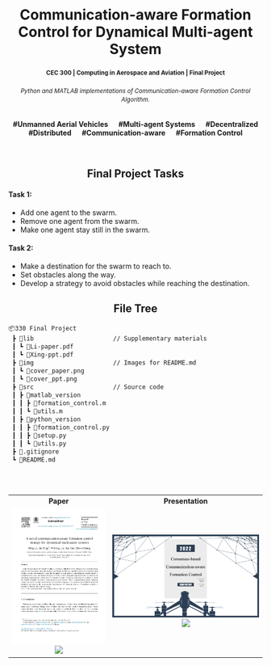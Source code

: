 <h1 align="center">Communication-aware Formation Control for Dynamical Multi-agent System</h1>

<h4 align="center"><small>CEC 300 | Computing in Aerospace and Aviation | Final Project</small></h4>

<h6 align="center"><small>Python and MATLAB implementations of Communication-aware Formation Control Algorithm.</small></h6>

<p align="center"><b>#Unmanned Aerial Vehicles &emsp; #Multi-agent Systems &emsp; #Decentralized<br/>#Distributed &emsp; #Communication-aware &emsp; #Formation Control</b></p>

</br>

<h2 align="center">Final Project Tasks</h2>

#### Task 1: 
- Add one agent to the swarm.
- Remove one agent from the swarm.
- Make one agent stay still in the swarm.

#### Task 2: 
- Make a destination for the swarm to reach to.
- Set obstacles along the way. 
- Develop a strategy to avoid obstacles while reaching the destination.

<h2 align="center">File Tree</h2>

```text
📦330 Final Project
 ┣ 📂lib                      // Supplementary materials
 ┃ ┗ 📜Li-paper.pdf
 ┃ ┗ 📜Xing-ppt.pdf
 ┣ 📂img                      // Images for README.md
 ┃ ┗ 📜cover_paper.png
 ┃ ┗ 📜cover_ppt.png
 ┣ 📂src                      // Source code
 ┃ ┣ 📂matlab_version
 ┃ ┃ ┣ 📜formation_control.m
 ┃ ┃ ┗ 📜utils.m
 ┃ ┣ 📂python_version
 ┃ ┃ ┣ 📜formation_control.py
 ┃ ┃ ┣ 📜setup.py
 ┃ ┃ ┗ 📜utils.py
 ┣ 📜.gitignore
 ┗ 📜README.md
```

</br>
</br>

<table>
  <tr>
    <th>Paper</th>
    <th>Presentation</th>
  </tr>
  <tr>
    <td align="center">
          <a href="https://github.com/Sang-Buster/CEC-300-Final/blob/main/lib/Li-paper.pdf"><img src="https://github.com/Sang-Buster/CEC-300-Final/blob/main/img/cover_paper.png?raw=true" /></a>
          <a href="https://github.com/Sang-Buster/CEC-300-Final/blob/main/lib/Li-paper.pdf"><img src="https://img.shields.io/badge/View%20More-282c34?style=for-the-badge&logoColor=white" width="100" /></a>
    </td>
    <td align="center">
          <a href="https://github.com/Sang-Buster/CEC-300-Final/blob/main/lib/Xing-ppt.pdf"><img src="https://github.com/Sang-Buster/CEC-300-Final/blob/main/img/cover_ppt.png?raw=true" /></a>
          <a href="https://github.com/Sang-Buster/CEC-300-Final/blob/main/lib/Xing-ppt.pdf"><img src="https://img.shields.io/badge/View%20More-282c34?style=for-the-badge&logoColor=white" width="100" /></a>
    </td>
  </tr>
</table>

